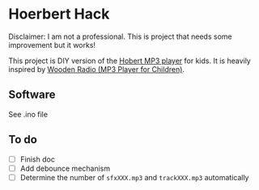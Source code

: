 # Hoerbert Hack

Disclaimer: I am not a professional. This is project that needs some improvement but it works!

This project is DIY version of the [Hobert MP3 player](https://en.hoerbert.com/) for kids. It is heavily inspired by [Wooden Radio (MP3 Player for Children)](https://www.thingiverse.com/thing:1480525).

## Software

See .ino file

## To do

- [ ] Finish doc
- [ ] Add debounce mechanism
- [ ] Determine the number of `sfxXXX.mp3` and `trackXXX.mp3` automatically
